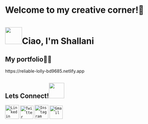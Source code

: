 <h1>Welcome to my creative corner!🚀</h1>
<h1><img src="https://emojis.slackmojis.com/emojis/images/1623587399/44665/kirby_hi.gif?1623587399" width="55px">Ciao, I'm Shallani</h1> 
<h2>My portfolio👩‍💻</h2>
https://reliable-lolly-bd9685.netlify.app
<h2>Lets Connect!<img src="https://media.giphy.com/media/KcnlGHBpnKnjZIuCMv/giphy.gif" width="50px"></h2>
<code><a href="https://www.linkedin.com/in/shallanidevi/"><img width="45px" src="https://img.icons8.com/color/8x/000000/linkedin.png" title="Linkedin"/></a></code>
<code><a href="https://www.twitter.com/ShallaniD"><img width="43px" src="https://img.icons8.com/fluent/48/000000/twitter.png" title="Twitter"/></a></code>
<code><a href="https://www.instagram.com/shallanidevi"><img width="45px" src="https://img.icons8.com/fluent/48/000000/instagram-new.png" title="Instagram"/></a></code>
<code><a href="mailto:shallani2020@gmail.com"><img width="43px" src="https://img.icons8.com/fluent/48/000000/gmail.png" title="Gmail"/></a></code>

